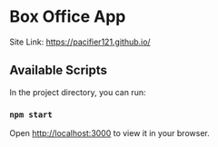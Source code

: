 # Box Office App

Site Link: https://pacifier121.github.io/

## Available Scripts

In the project directory, you can run:

### `npm start`

Open [http://localhost:3000](http://localhost:3000) to view it in your browser.